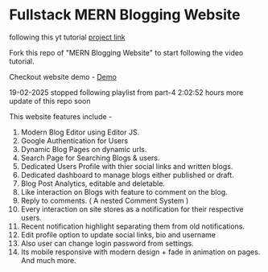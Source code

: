# Fullstack MERN Blogging Website

following this yt tutorial [project link](https://youtu.be/J7BGuuuvDDk?si=7RmyKdIl9bTGoBum)

Fork this repo of "MERN Blogging Website" to start following the video tutorial.

Checkout website demo - [Demo](https://youtu.be/J7BGuuuvDDk)

19-02-2025 stopped following playlist from part-4 2:02:52 hours 
more update of this repo soon

This website features include -

1. Modern Blog Editor using Editor JS.
2. Google Authentication for Users
3. Dynamic Blog Pages on dynamic urls.
4. Search Page for Searching Blogs & users.
5. Dedicated Users Profile with thier social links and written blogs.
6. Dedicated dashboard to manage blogs either published or draft.
7. Blog Post Analytics, editable and deletable.
8. Like interaction on Blogs with feature to comment on the blog.
9. Reply to comments. ( A nested Comment System )
10. Every interaction on site stores as a notification for their respective users.
11. Recent notification highlight separating them from old notifications.
12. Edit profile option to update social links, bio and username
13. Also user can change login password from settings.
14. Its mobile responsive with modern design + fade in animation on pages.
    And much more.

